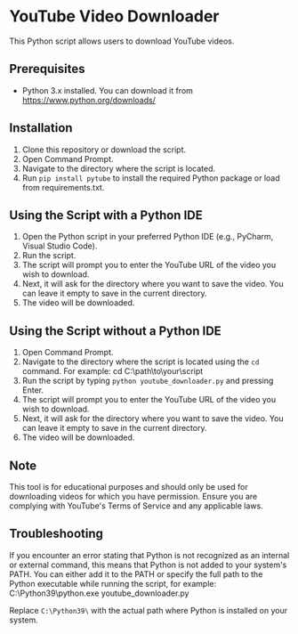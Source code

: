 # YouTube Video Downloader

This Python script allows users to download YouTube videos.

## Prerequisites

- Python 3.x installed. You can download it from https://www.python.org/downloads/

## Installation

1. Clone this repository or download the script.
2. Open Command Prompt.
3. Navigate to the directory where the script is located.
4. Run `pip install pytube` to install the required Python package or load from requirements.txt.

## Using the Script with a Python IDE

1. Open the Python script in your preferred Python IDE (e.g., PyCharm, Visual Studio Code).
2. Run the script.
3. The script will prompt you to enter the YouTube URL of the video you wish to download.
4. Next, it will ask for the directory where you want to save the video. You can leave it empty to save in the current directory.
5. The video will be downloaded.

## Using the Script without a Python IDE

1. Open Command Prompt.
2. Navigate to the directory where the script is located using the `cd` command. For example: cd C:\path\to\your\script
3. Run the script by typing `python youtube_downloader.py` and pressing Enter.
4. The script will prompt you to enter the YouTube URL of the video you wish to download.
5. Next, it will ask for the directory where you want to save the video. You can leave it empty to save in the current directory.
6. The video will be downloaded.

## Note

This tool is for educational purposes and should only be used for downloading videos for which you have permission. Ensure you are complying with YouTube's Terms of Service and any applicable laws.

## Troubleshooting

If you encounter an error stating that Python is not recognized as an internal or external command, this means that Python is not added to your system's PATH. You can either add it to the PATH or specify the full path to the Python executable while running the script, for example: C:\Python39\python.exe youtube_downloader.py

Replace `C:\Python39\` with the actual path where Python is installed on your system.
